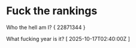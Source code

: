 # Fuck the rankings

Who the hell am I?
{ 22871344 }

What fucking year is it?
[ 2025-10-17T02:40:00Z ]
